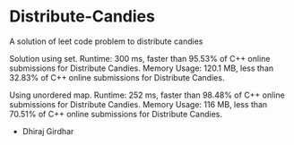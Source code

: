 # Distribute-Candies
A solution of leet code problem to distribute candies

Solution using set.
Runtime: 300 ms, faster than 95.53% of C++ online submissions for Distribute Candies.
Memory Usage: 120.1 MB, less than 32.83% of C++ online submissions for Distribute Candies.


Using unordered map.
Runtime: 252 ms, faster than 98.48% of C++ online submissions for Distribute Candies.
Memory Usage: 116 MB, less than 70.51% of C++ online submissions for Distribute Candies.

- Dhiraj Girdhar


